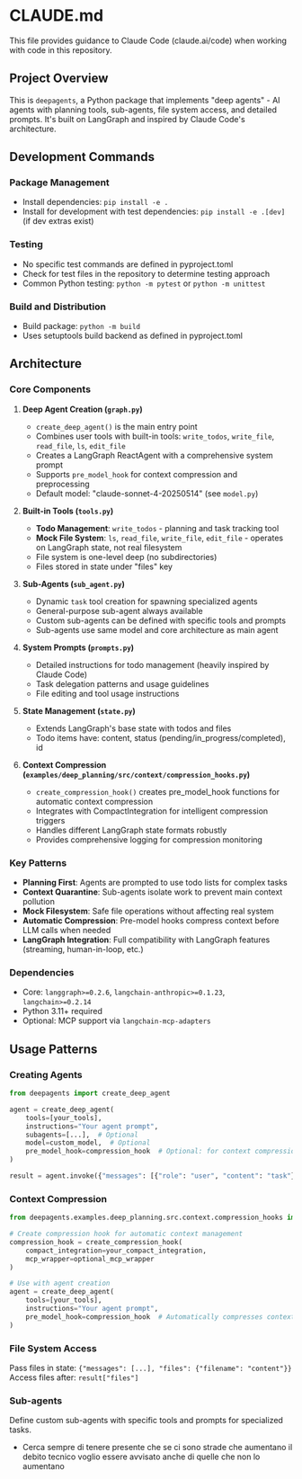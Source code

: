# CLAUDE.md

This file provides guidance to Claude Code (claude.ai/code) when working with code in this repository.

## Project Overview

This is `deepagents`, a Python package that implements "deep agents" - AI agents with planning tools, sub-agents, file system access, and detailed prompts. It's built on LangGraph and inspired by Claude Code's architecture.

## Development Commands

### Package Management
- Install dependencies: `pip install -e .`
- Install for development with test dependencies: `pip install -e .[dev]` (if dev extras exist)

### Testing
- No specific test commands are defined in pyproject.toml
- Check for test files in the repository to determine testing approach
- Common Python testing: `python -m pytest` or `python -m unittest`

### Build and Distribution
- Build package: `python -m build`
- Uses setuptools build backend as defined in pyproject.toml

## Architecture

### Core Components

1. **Deep Agent Creation (`graph.py`)**
   - `create_deep_agent()` is the main entry point
   - Combines user tools with built-in tools: `write_todos`, `write_file`, `read_file`, `ls`, `edit_file`
   - Creates a LangGraph ReactAgent with a comprehensive system prompt
   - Supports `pre_model_hook` for context compression and preprocessing
   - Default model: "claude-sonnet-4-20250514" (see `model.py`)

2. **Built-in Tools (`tools.py`)**
   - **Todo Management**: `write_todos` - planning and task tracking tool
   - **Mock File System**: `ls`, `read_file`, `write_file`, `edit_file` - operates on LangGraph state, not real filesystem
   - File system is one-level deep (no subdirectories)
   - Files stored in state under "files" key

3. **Sub-Agents (`sub_agent.py`)**
   - Dynamic `task` tool creation for spawning specialized agents
   - General-purpose sub-agent always available
   - Custom sub-agents can be defined with specific tools and prompts
   - Sub-agents use same model and core architecture as main agent

4. **System Prompts (`prompts.py`)**
   - Detailed instructions for todo management (heavily inspired by Claude Code)
   - Task delegation patterns and usage guidelines
   - File editing and tool usage instructions

5. **State Management (`state.py`)**
   - Extends LangGraph's base state with todos and files
   - Todo items have: content, status (pending/in_progress/completed), id

6. **Context Compression (`examples/deep_planning/src/context/compression_hooks.py`)**
   - `create_compression_hook()` creates pre_model_hook functions for automatic context compression
   - Integrates with CompactIntegration for intelligent compression triggers
   - Handles different LangGraph state formats robustly
   - Provides comprehensive logging for compression monitoring

### Key Patterns

- **Planning First**: Agents are prompted to use todo lists for complex tasks
- **Context Quarantine**: Sub-agents isolate work to prevent main context pollution  
- **Mock Filesystem**: Safe file operations without affecting real system
- **Automatic Compression**: Pre-model hooks compress context before LLM calls when needed
- **LangGraph Integration**: Full compatibility with LangGraph features (streaming, human-in-loop, etc.)

### Dependencies
- Core: `langgraph>=0.2.6`, `langchain-anthropic>=0.1.23`, `langchain>=0.2.14`
- Python 3.11+ required
- Optional: MCP support via `langchain-mcp-adapters`

## Usage Patterns

### Creating Agents
```python
from deepagents import create_deep_agent

agent = create_deep_agent(
    tools=[your_tools],
    instructions="Your agent prompt",
    subagents=[...],  # Optional
    model=custom_model,  # Optional
    pre_model_hook=compression_hook  # Optional: for context compression
)

result = agent.invoke({"messages": [{"role": "user", "content": "task"}]})
```

### Context Compression
```python
from deepagents.examples.deep_planning.src.context.compression_hooks import create_compression_hook

# Create compression hook for automatic context management
compression_hook = create_compression_hook(
    compact_integration=your_compact_integration,
    mcp_wrapper=optional_mcp_wrapper
)

# Use with agent creation
agent = create_deep_agent(
    tools=[your_tools],
    instructions="Your agent prompt",
    pre_model_hook=compression_hook  # Automatically compresses context before LLM calls
)
```

### File System Access
Pass files in state: `{"messages": [...], "files": {"filename": "content"}}`
Access files after: `result["files"]`

### Sub-agents
Define custom sub-agents with specific tools and prompts for specialized tasks.
- Cerca sempre di tenere presente che se ci sono strade che aumentano il debito tecnico voglio essere avvisato anche di quelle che non lo aumentano